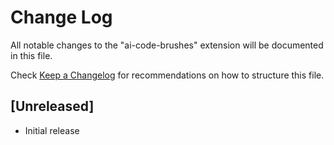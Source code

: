 # Change Log

All notable changes to the "ai-code-brushes" extension will be documented in this file.

Check [Keep a Changelog](http://keepachangelog.com/) for recommendations on how to structure this file.

## [Unreleased]

- Initial release
